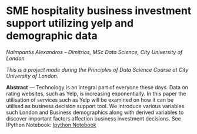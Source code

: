 # SME hospitality business investment support utilizing yelp and demographic data
 
*Nalmpantis Alexandros – Dimitrios, MSc Data Science, City University of London*
 
*This is a project made during the Principles of Data Science Course at City University of London.*
 
**Abstract** — Technology is an integral part of everyone these days. Data on rating websites, such as Yelp,  is increasing exponentially. In this paper the utilisation of services such as Yelp will be examined on how it can be utilised as business decision support tool. We introduce various variables such London and Business demographics along with derived variables to discover important factors affection business investment decisions.
See IPython Notebook: [Ipython Notebook](https://github.com/futurikidis21/Yelp-Restaurant-Business-Support-in-London/blob/master/INM430%20-%20ProjectProgressReportTemplate.ipynb)
